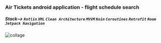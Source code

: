### Air Tickets android application - flight schedule search
##### Stack--> `Kotlin` `XML` `Clean Architecture` `MVVM` `Koin` `Coroutines` `Retrofit` `Room` `Jetpack Navigation`
![collage](https://github.com/blackmirrror/AirTickets/assets/87281139/de659bad-0dd0-4629-86c6-fb88f2fd9f49)
